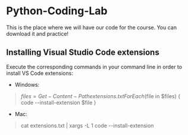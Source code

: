 # Python-Coding-Lab

This is the place where we will have our code for the course. You can download it and practice!

## Installing Visual Studio Code extensions

Execute the corresponding commands in your command line in order to install VS Code extensions:

- Windows:
> $files = Get-Content -Path extensions.txt
  ForEach ($file in $files) { code --install-extension $file }
- Mac:
> cat extensions.txt | xargs -L 1 code --install-extension
